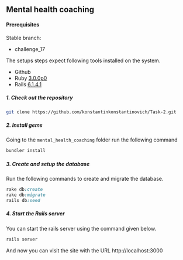 ## Mental health coaching
#### Prerequisites

Stable branch:
  - challenge_17

The setups steps expect following tools installed on the system.

- Github
- Ruby [3.0.0p0](https://www.ruby-lang.org/en/)
- Rails [6.1.4.1](https://guides.rubyonrails.org/getting_started.html)

##### 1. Check out the repository

```bash
git clone https://github.com/konstantinkonstantinovich/Task-2.git
```

##### 2. Install gems

Going to the `mental_health_coaching` folder run the following command

```bash
bundler install
```

##### 3. Create and setup the database

Run the following commands to create and migrate the database.

```ruby
rake db:create
rake db:migrate
rails db:seed
```

##### 4. Start the Rails server

You can start the rails server using the command given below.

```ruby
rails server
```

And now you can visit the site with the URL http://localhost:3000
